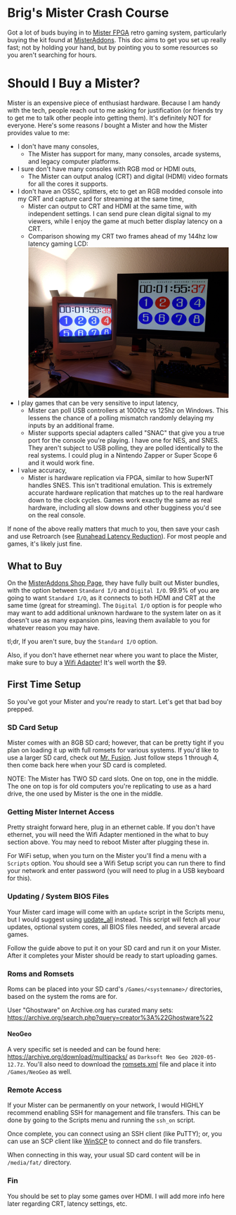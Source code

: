 # Brig's Mister Crash Course
Got a lot of buds buying in to [Mister FPGA](https://www.retrorgb.com/mister.html) retro gaming system, particularly buying the kit found at [MisterAddons](https://misteraddons.com/products/mister-bundles). This doc aims to get you set up really fast; not by holding your hand, but by pointing you to some resources so you aren't searching for hours.

# Should I Buy a Mister?
Mister is an expensive piece of enthusiast hardware. Because I am handy with the tech, people reach out to me asking for justification (or friends try to get me to talk other people into getting them). It's definitely NOT for everyone. Here's some reasons *I* bought a Mister and how the Mister provides value to me:

* I don't have many consoles,
    * The Mister has support for many, many consoles, arcade systems, and legacy computer platforms.
* I sure don't have many consoles with RGB mod or HDMI outs,
    * The Mister can output analog (CRT) and digital (HDMI) video formats for all the cores it supports.
* I don't have an OSSC, splitters, etc to get an RGB modded console into my CRT and capture card for streaming at the same time,
    * Mister can output to CRT and HDMI at the same time, with independent settings. I can send pure clean digital signal to my viewers, while I enjoy the game at much better display latency on a CRT.
    * Comparison showing my CRT two frames ahead of my 144hz low latency gaming LCD:
    ![Latency Comparison](/pics/latency.png)
* I play games that can be very sensitive to input latency,
    * Mister can poll USB controllers at 1000hz vs 125hz on Windows. This lessens the chance of a polling mismatch randomly delaying my inputs by an additional frame.
    * Mister supports special adapters called "SNAC" that give you a true port for the console you're playing. I have one for NES, and SNES. They aren't subject to USB polling, they are polled identically to the real systems. I could plug in a Nintendo Zapper or Super Scope 6 and it would work fine.
* I value accuracy,
    * Mister is hardware replication via FPGA, similar to how SuperNT handles SNES. This isn't traditional emulation. This is extremely accurate hardware replication that matches up to the real hardware down to the clock cycles. Games work exactly the same as real hardware, including all slow downs and other bugginess you'd see on the real console.

If none of the above really matters that much to you, then save your cash and use Retroarch (see [Runahead Latency Reduction](https://www.libretro.com/index.php/retroarch-1-7-2%E2%80%8A-%E2%80%8Aachieving-better-latency-than-original-hardware-through-new-runahead-method/#:~:text=Once%20the%20game%20is%20running,you%20want%20to%20run%20ahead.)). For most people and games, it's likely just fine.

## What to Buy
On the [MisterAddons Shop Page](https://misteraddons.com/products/mister-bundles), they have fully built out Mister bundles, with the option between `Standard I/O` and `Digital I/O`. 99.9% of you are going to want `Standard I/O`, as it connects to both HDMI and CRT at the same time (great for streaming). The `Digital I/O` option is for people who may want to add additional unknown hardware to the system later on as it doesn't use as many expansion pins, leaving them available to you for whatever reason you may have.

tl;dr, If you aren't sure, buy the `Standard I/O` option.

Also, if you don't have ethernet near where you want to place the Mister, make sure to buy a [Wifi Adapter](https://misteraddons.com/products/wifi-adapter)! It's well worth the $9.

## First Time Setup
So you've got your Mister and you're ready to start. Let's get that bad boy prepped.

### SD Card Setup
Mister comes with an 8GB SD card; however, that can be pretty tight if you plan on loading it up with full romsets for various systems. If you'd like to use a larger SD card, check out [Mr. Fusion](https://github.com/MiSTer-devel/mr-fusion). Just follow steps 1 through 4, then come back here when your SD card is completed.

NOTE: The Mister has TWO SD card slots. One on top, one in the middle. The one on top is for old computers you're replicating to use as a hard drive, the one used by Mister is the one in the middle.

### Getting Mister Internet Access
Pretty straight forward here, plug in an ethernet cable. If you don't have ethernet, you will need the Wifi Adapter mentioned in the what to buy section above. You may need to reboot Mister after plugging these in.

For WiFi setup, when you turn on the Mister you'll find a menu with a `Scripts` option. You should see a Wifi Setup script you can run there to find your network and enter password (you will need to plug in a USB keyboard for this).

### Updating / System BIOS Files
Your Mister card image will come with an `update` script in the Scripts menu, but I would suggest using [update_all](https://github.com/theypsilon/Update_All_MiSTer) instead. This script will fetch all your updates, optional system cores, all BIOS files needed, and several arcade games.

Follow the guide above to put it on your SD card and run it on your Mister. After it completes your Mister should be ready to start uploading games.

### Roms and Romsets
Roms can be placed into your SD card's `/Games/<systemname>/` directories, based on the system the roms are for.

User "Ghostware" on Archive.org has curated many sets: https://archive.org/search.php?query=creator%3A%22Ghostware%22

#### NeoGeo
A very specific set is needed and can be found here: https://archive.org/download/multipacks/ as `Darksoft Neo Geo 2020-05-12.7z`. You'll also need to download the [romsets.xml](https://github.com/MiSTer-devel/NeoGeo_MiSTer/blob/master/releases/romsets.xml) file and place it into `/Games/NeoGeo` as well.

### Remote Access
If your Mister can be permanently on your network, I would HIGHLY recommend enabling SSH for management and file transfers. This can be done by going to the Scripts menu and running the `ssh_on` script.

Once complete, you can connect using an SSH client (like PuTTY); or, you can use an SCP client like [WinSCP](https://winscp.net/eng/download.php) to connect and do file transfers.

When connecting in this way, your usual SD card content will be in `/media/fat/` directory.

### Fin
You should be set to play some games over HDMI. I will add more info here later regarding CRT, latency settings, etc.
